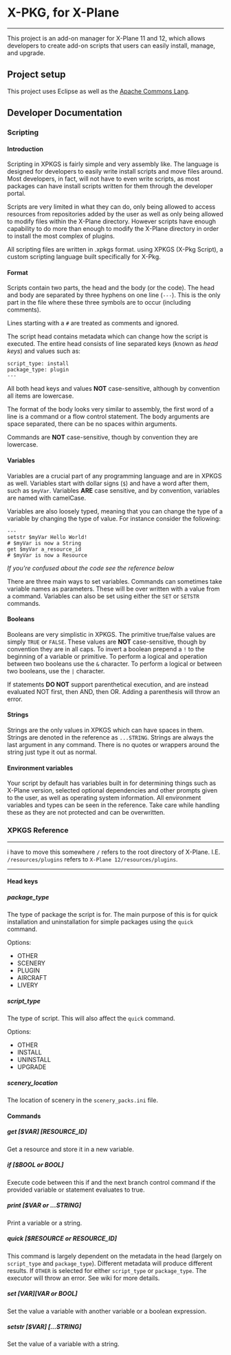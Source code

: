 # X-PKG, for X-Plane
---

This project is an add-on manager for X-Plane 11 and 12, which allows developers to create add-on scripts that users can easily install, manage, and upgrade.

## Project setup

This project uses Eclipse as well as the [Apache Commons Lang](https://commons.apache.org/proper/commons-lang/).

## Developer Documentation

### Scripting

#### Introduction

Scripting in XPKGS is fairly simple and very assembly like. The language is designed for developers to easily write install scripts and move files around. Most developers, in fact, will not have to even write scripts, as most packages can have install scripts written for them through the developer portal.

Scripts are very limited in what they can do, only being allowed to access resources from repositories added by the user as well as only being allowed to modify files within the X-Plane directory. However scripts have enough capability to do more than enough to modify the X-Plane directory in order to install the most complex of plugins.

All scripting files are written in .xpkgs format. using XPKGS (X-Pkg Script), a custom scripting language built specifically for X-Pkg.

#### Format

Scripts contain two parts, the head and the body (or the code). The head and body are separated by three hyphens on one line (`---`). This is the only part in the file where these three symbols are to occur (including comments).

Lines starting with a `#` are treated as comments and ignored.

The script head contains metadata which can change how the script is executed. The entire head consists of line separated keys (known as *head keys*) and values such as:

```
script_type: install
package_type: plugin
---
```

All both head keys and values **NOT** case-sensitive, although by convention all items are lowercase.

The format of the body looks very similar to assembly, the first word of a line is a command or a flow control statement. The body arguments are space separated, there can be no spaces within arguments.

Commands are **NOT** case-sensitive, though by convention they are lowercase.

#### Variables

Variables are a crucial part of any programming language and are in XPKGS as well. Variables start with dollar signs (`$`) and have a word after them, such as `$myVar`. Variables **ARE** case sensitive, and by convention, variables are named with camelCase.

Variables are also loosely typed, meaning that you can change the type of a variable by changing the type of value. For instance consider the following:

```
---
setstr $myVar Hello World!
# $myVar is now a String
get $myVar a_resource_id
# $myVar is now a Resource
```
*If you're confused about the code see the reference below*

There are three main ways to set variables. Commands can sometimes take variable names as parameters. These will be over written with a value from a command. Variables can also be set using either the `SET` or `SETSTR` commands.

#### Booleans

Booleans are very simplistic in XPKGS. The primitive true/false values are simply `TRUE` or `FALSE`. These values are **NOT** case-sensitive, though by convention they are in all caps. To invert a boolean prepend a `!` to the beginning of a variable or primitive. To perform a logical and operation between two booleans use the `&` character. To perform a logical or between two booleans, use the `|` character.

If statements **DO NOT** support parenthetical execution, and are instead evaluated NOT first, then AND, then OR. Adding a parenthesis will throw an error.

#### Strings

Strings are the only values in XPKGS which can have spaces in them. Strings are denoted in the reference as `...STRING`. Strings are always the last argument in any command. There is no quotes or wrappers around the string just type it out as normal.

#### Environment variables

Your script by default has variables built in for determining things such as X-Plane version, selected optional dependencies and other prompts given to the user, as well as operating system information. All environment variables and types can be seen in the reference. Take care while handling these as they are not protected and can be overwritten.

### XPKGS Reference

---

i have to move this somewhere
`/` refers to the root directory of X-Plane. I.E. `/resources/plugins` refers to `X-Plane 12/resources/plugins`.

---

#### Head keys

##### package_type

The type of package the script is for. The main purpose of this is for quick installation and uninstallation for simple packages using the `quick` command.

Options:
- OTHER
- SCENERY
- PLUGIN
- AIRCRAFT
- LIVERY

##### script_type

The type of script. This will also affect the `quick` command.

Options:
- OTHER
- INSTALL
- UNINSTALL
- UPGRADE

##### scenery_location

The location of scenery in the `scenery_packs.ini` file.

#### Commands

##### get [$VAR] [RESOURCE_ID]

Get a resource and store it in a new variable.

##### if [$BOOL or BOOL]

Execute code between this if and the next branch control command if the provided variable or statement evaluates to true.

##### print [$VAR or ...STRING]

Print a variable or a string.

##### quick [$RESOURCE or RESOURCE_ID]

This command is largely dependent on the metadata in the head (largely on `script_type` and `package_type`). Different metadata will produce different results. If `OTHER` is selected for either `script_type` or `package_type`. The executor will throw an error. See wiki for more details.

##### set [$VAR] [$VAR or BOOL]

Set the value a variable with another variable or a boolean expression.

##### setstr [$VAR] [...STRING]

Set the value of a variable with a string.
